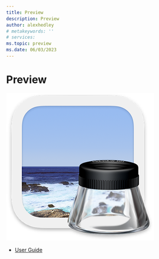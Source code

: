 ```yaml
---
title: Preview
description: Preview
author: alexhedley
# metakeywords: ''
# services:
ms.topic: preview
ms.date: 06/03/2023
---
```


# Preview

![Preview](images/preview.png "Preview")

- [User Guide](https://support.apple.com/en-gb/guide/preview/welcome/mac)
